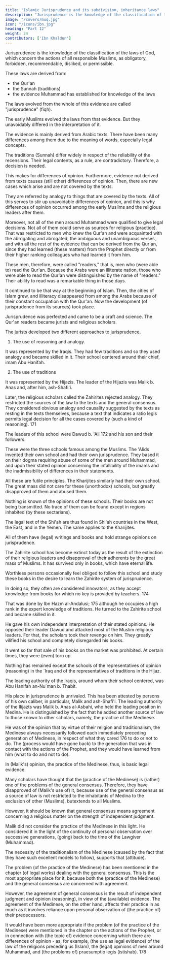 ```yaml
---
title: "Islamic Jurisprudence and its subdivision, inheritance laws"
description: "Jurisprudence is the knowledge of the classification of the laws of God, which concern the actions of all responsible Muslims, as obligatory, forbidden, recommendable, disliked, or permissible"
image: "/covers/muq.jpg"
icon: "/icons/ibn.jpg"
heading: "Part 12"
weight: 24
contributors: ['Ibn Khaldun']
---
```




Jurisprudence is the knowledge of the classification of the laws of God, which concern the actions of all responsible Muslims, as obligatory, forbidden, recommendable, disliked, or permissible. 

These laws are derived from:
- the Qur'an
- the Sunnah (traditions)
- the evidence Muhammad has established for knowledge of the laws

The laws evolved from the whole of this evidence are called "jurisprudence" (fiqh). 

The early Muslims evolved the laws from that evidence. But they unavoidably differed in the interpretation of it. 

The evidence is mainly derived from Arabic texts. There have been many differences among them due to the meaning of words, especially legal concepts. 

The traditions (Sunnah) differ widely in respect of the reliability of the recensions. Their legal contents, as a rule, are
contradictory. Therefore, a decision is needed. 

This makes for differences of opinion. Furthermore, evidence not derived from texts causes (still other) differences of opinion. Then, there are new cases which arise and are not covered by the texts.

They are referred by analogy to things that are covered by the texts. All of this serves to stir up unavoidable differences of opinion, and this is why differences of opinion occurred among the early Muslims and the religious leaders after them. 

Moreover, not all of the men around Muhammad were qualified to give legal decisions. Not all of them could serve as sources for religious (practice). That was restricted to men who knew the Qur'an and were acquainted with the abrogating and abrogated, the ambiguous and unambiguous verses, and with all the rest of the evidence that can be derived from the Qur'an, since they had learned (these matters) from the Prophet directly or from their higher ranking colleagues who had learned it from him. 

These men, therefore, were called "readers," that is, men who (were able to) read the Qur'an. Because the Arabs were an illiterate nation, those who were able to read the Qur'an were distinguished by the name of "readers." Their ability to read was a remarkable thing in those days.

It continued to be that way at the beginning of Islam. Then, the cities of Islam grew, and illiteracy disappeared from among the Arabs because of their constant occupation with the Qur'an. Now the development (of jurisprudence from its sources) took place. 

Jurisprudence was perfected and came to be a craft and science. The Qur'an readers became jurists and religious scholars.

The jurists developed two different approaches to jurisprudence. 

1. The use of reasoning and analogy. 

It was represented by the Iraqis. They had few traditions and so they used analogy and became skilled in it. Their school centered around their chief, <!--   gave them the name of the representatives of opinion (reasoning). Their chief, around whom and whose followers their school centered, was the --> imam Abu Hanifah. 


2. The use of traditions

It was represented by the Hijazis. The leader of the Hijazis was Malik b. Anas and, after him, ash-Shafi'i.

Later, the religious scholars called the Zahirites rejected analogy. They restricted the sources of the law to the texts and the general consensus. They considered obvious analogy and causality suggested by the texts as resting in the texts themselves, because a text that indicates a ratio legis permits legal decision for all the cases covered by (such a kind of
reasoning). 171 

The leaders of this school were Dawud b. 'Ali 172 and his son and their followers.

These were the three schools famous among the Muslims. The 'Alids invented their own school and had their own jurisprudence. They based it on their dogma requiring abuse of some of the men around Muhammad, and upon their stated opinion concerning the infallibility of the imams and the inadmissibility of differences in their statements. 

All these are futile principles. The Kharijites similarly had their own school. The great mass did not care for these (unorthodox) schools, but greatly disapproved of them and abused them. 

Nothing is known of the opinions of these schools. Their books are not being transmitted. No trace of them can be found except in regions inhabited (by these sectarians). 

The legal text of the Shi'ah are thus found in Shi'ah countries in the West, the East, and in the Yemen. The same applies to the Kharijites.

All of them have (legal) writings and books and hold strange opinions on jurisprudence.

The Zahirite school has become extinct today as the result of the extinction of their religious leaders and disapproval of their adherents by the great mass of Muslims. It has survived only in books, which have eternal life.

Worthless persons occasionally feel obliged to follow this school and study these books in the desire to learn the Zahirite system of jurisprudence<!--  from them, but they get nowhere and encounter the opposition and disapproval of the great mass of Muslims -->. 

In doing so, they often are considered innovators, as they accept knowledge from books for which no key is provided by teachers. 174 

That was done by Ibn Hazm al-Andalusi; 175 although he occupies a high rank in the expert knowledge of traditions. He turned to the Zahirite school and became skilled in it. 

He gave his own independent interpretation of their stated opinions. He opposed their leader Dawud and attacked most of the Muslim religious leaders. For that, the scholars took their revenge on him. They greatly vilified his school and completely disregarded his books. 

It went so far that sale of his books on the market was prohibited. At certain times, they were (even) torn up.

Nothing has remained except the schools of the representatives of opinion (reasoning) in the `Iraq and of the representatives of traditions in the Hijaz.


The leading authority of the Iraqis, around whom their school centered, was Abu Hanifah an-Nu`man b. Thabit. 

His place in jurisprudence is unrivaled. This has been attested by persons of his own caliber, in particular, Malik and ash-Shafi'i. The leading authority of the IIijazts was Malik b. Anas al-Asbahi, who held the leading position in Medina. He is distinguished by the fact that he added another source of law to those known to other scholars, namely, the practice of the Medinese. 

He was of the opinion that by virtue of their religion and traditionalism, the Medinese always necessarily followed each immediately preceding generation of Medinese, in respect of what they cared 176 to do or not to do. The (process would have gone back) to the generation that was in contact with the actions of the Prophet, and they
would have learned from him (what to do and not to do). 

In (Malik's) opinion, the practice of the Medinese, thus, is basic legal evidence.

Many scholars have thought that the (practice of the Medinese) is (rather) one of the problems of the general consensus. Therefore, they have disapproved of (Malik's use of) it, because use of the general consensus as a source of law is not restricted to the inhabitants of Medina to the exclusion of other (Muslims), butextends to all Muslims. 

However, it should be known that general consensus means agreement concerning a religious matter on the strength of independent judgment.

Malik did not consider the practice of the Medinese in this light. He considered it in the light of the continuity of personal observation over successive generations, (going) back to the time of the Lawgiver (Muhammad). 

The necessity of the traditionalism of the Medinese (caused by the fact that they have such excellent models to follow), supports that (attitude).

The problem (of the practice of the Medinese) has been mentioned in the chapter (of legal works) dealing with
the general consensus. This is the most appropriate place for it, because both the (practice of the Medinese) and the general consensus are concerned with agreement.

However, the agreement of general consensus is the result of independent judgment and opinion (reasoning), in view of the (available) evidence. The agreement of the Medinese, on the other hand, affects their practice in as much as it involves reliance upon personal observation of (the practice of) their predecessors. 

It would have been more appropriate if the problem (of the practice of the Medinese) were mentioned in the chapter on the actions of the Prophet, or in connection with (the topic of) evidence concerning which there are differences of opinion - as, for example, (the use as legal evidence) of the law of the religions preceding us (Islam), the (legal) opinions of men around Muhammad, and (the problems of) praesumptio legis (istishab). 178

